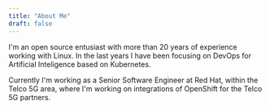 ```yaml
---
title: "About Me"
draft: false
---
```


I'm an open source entusiast with more than 20 years of experience working with Linux. In the last years I have been focusing on DevOps for Artificial Inteligence based on Kubernetes. 

Currently I'm working as a Senior Software Engineer at Red Hat, within the Telco 5G area, where I'm working on integrations of OpenShift for the Telco 5G partners.
